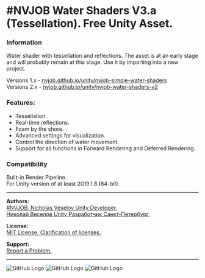 # #NVJOB Water Shaders V3.a (Tessellation). Free Unity Asset.

### Information

Water shader with tessellation and reflections. The asset is at an early stage and will probably remain at this stage. Use it by importing into a new project.

Versions 1.x - [nvjob.github.io/unity/nvjob-simple-water-shaders](https://nvjob.github.io/unity/nvjob-simple-water-shaders)<br>
Versions 2.x - [nvjob.github.io/unity/nvjob-water-shaders-v2](https://nvjob.github.io/unity/nvjob-water-shaders-v2)<br>

### Features:
- Tessellation.
- Real-time reflections.
- Foam by the shore.
- Advanced settings for visualization.
- Control the direction of water movement.
- Support for all functions in Forward Rendering and Deferred Rendering.

### Compatibility

Built-in Render Pipeline.<br>
For Unity version of at least 2019.1.8 (64-bit).

-------------------------------------------------------------------

**Authors:** <br>
[#NVJOB. Nicholas Veselov Unity Developer.](https://nvjob.github.io)<br>
[Николай Веселов Unity Разработчик Санкт-Петербург.](https://nvjob.github.io)

**License:** <br>
[MIT License. Clarification of licenses.](https://nvjob.github.io/mit-license)

**Support:** <br>
[Report a Problem.](https://nvjob.github.io/reportaproblem/)

-------------------------------------------------------------------

![GitHub Logo](https://nvjob.github.io/repo-a/unity/water-shaders-3/0.jpg)
![GitHub Logo](https://nvjob.github.io/repo-a/unity/water-shaders-3/1.jpg)
![GitHub Logo](https://nvjob.github.io/repo-a/unity/water-shaders-3/4.jpg)
